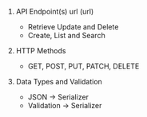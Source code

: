 1. API Endpoint(s) url (url)
    - Retrieve Update and Delete
    - Create, List and Search
    
2. HTTP Methods
    - GET, POST, PUT, PATCH, DELETE
    
3. Data Types and Validation
    - JSON -> Serializer
    - Validation -> Serializer
